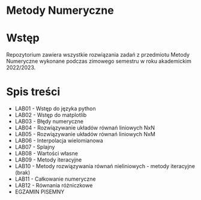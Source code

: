 # Metody Numeryczne

# Wstęp
Repozytorium zawiera wszystkie rozwiązania zadań z przedmiotu Metody Numeryczne wykonane podczas zimowego semestru w roku akademickim 2022/2023.

# Spis treści
* LAB01 - Wstęp do języka python
* LAB02 - Wstęp do matplotlib
* LAB03 - Błędy numeryczne
* LAB04 - Rozwiązywanie układów równań liniowych NxN
* LAB05 - Rozwiązywanie układów równań liniowych NxM
* LAB06 - Interpolacja wielomianowa
* LAB07 - Splajny
* LAB08 - Wartości własne
* LAB09 - Metody iteracyjne
* LAB10 - Metody rozwiązywania równań nieliniowych - metody iteracyjne (brak)
* LAB11 - Całkowanie numeryczne
* LAB12 - Równania różniczkowe
* EGZAMIN PISEMNY